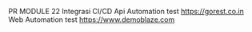 PR MODULE 22
Integrasi CI/CD
Api Automation test https://gorest.co.in
Web Automation test https://www.demoblaze.com
